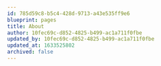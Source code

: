 ```yaml
---
id: 785d59c8-b5c4-428d-9713-a43e535ff9e6
blueprint: pages
title: About
author: 10fec69c-d852-4825-b499-ac1a711f0fbe
updated_by: 10fec69c-d852-4825-b499-ac1a711f0fbe
updated_at: 1633525802
archived: false
---
```

